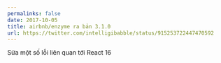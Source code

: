 ```yaml
---
permalinks: false
date: 2017-10-05
title: airbnb/enzyme ra bản 3.1.0
url: https://twitter.com/intelligibabble/status/915253722447470592
---
```

Sửa một số lỗi liên quan tới React 16
